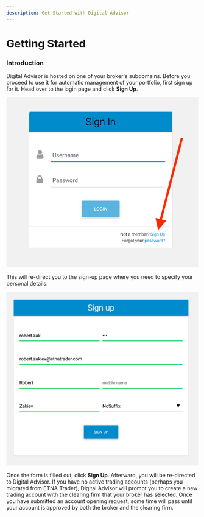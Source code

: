 ```yaml
---
description: Get Started with Digital Advisor
---
```


# Getting Started

### Introduction

Digital Advisor is hosted on one of your broker's subdomains. Before you proceed to use it for automatic management of your portfolio, first sign up for it. Head over to the login page and click **Sign Up**.

![](../../.gitbook/assets/screenshot-2020-04-23-at-17.07.20%20%281%29.png)

This will re-direct you to the sign-up page where you need to specify your personal details:

![](../../.gitbook/assets/screenshot-2020-04-23-at-17.07.54.png)

Once the form is filled out, click **Sign Up**. Afterward, you will be re-directed to Digital Advisor. If you have no active trading accounts \(perhaps you migrated from ETNA Trader\), Digital Advisor will prompt you to create a new trading account with the clearing firm that your broker has selected. Once you have submitted an account opening request, some time will pass until your account is approved by both the broker and the clearing firm.


